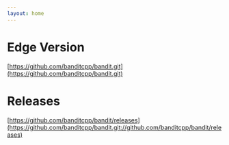 ```yaml
---
layout: home
---
```

# Edge Version

[https://github.com/banditcpp/bandit.git](https://github.com/banditcpp/bandit.git)

# Releases

[https://github.com/banditcpp/bandit/releases](https://github.com/banditcpp/bandit.git://github.com/banditcpp/bandit/releases)
